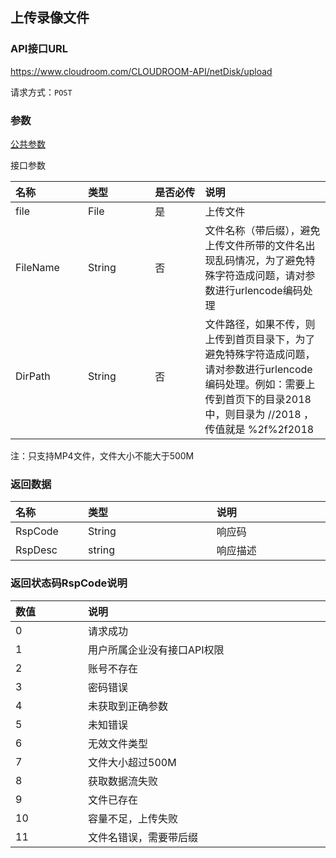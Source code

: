 
## 上传录像文件

### API接口URL

https://www.cloudroom.com/CLOUDROOM-API/netDisk/upload

请求方式：`POST`



### 参数

[公共参数](README#common_param)

接口参数
<table>
    <thead>
        <tr>
            <th style="width:100px;font-weight:700;text-align: left;">名称</th>
            <th  colspan="2" style="width:800px; text-align: left;">类型</th>
            <th  colspan="2" style="width:800px; text-align: left;">是否必传</th>
            <th  colspan="2" style="width:800px; text-align: left;">说明</th>
        </tr>
    </thead>
    <tbody>
        <tr>
            <td style="font-weight:normal;">file</td>
            <td  colspan="2" style="font-weight:normal;">File</td>
            <td  colspan="2" style="font-weight:normal;">是</td>
            <td  colspan="2" style="font-weight:normal;">上传文件</td>
        </tr>
        <tr>
            <td style="font-weight:normal;">FileName</td>
            <td  colspan="2" style="font-weight:normal;">String</td>
            <td  colspan="2" style="font-weight:normal;">否</td>
            <td  colspan="2" style="font-weight:normal;">文件名称（带后缀），避免上传文件所带的文件名出现乱码情况，为了避免特殊字符造成问题，请对参数进行urlencode编码处理</td>
        </tr>
        <tr>
            <td style="font-weight:normal;">DirPath</td>
            <td  colspan="2" style="font-weight:normal;">String</td>
            <td  colspan="2" style="font-weight:normal;">否</td>
            <td  colspan="2" style="font-weight:normal;">文件路径，如果不传，则上传到首页目录下，为了避免特殊字符造成问题，请对参数进行urlencode编码处理。例如：需要上传到首页下的目录2018中，则目录为 //2018 ，传值就是 %2f%2f2018</td>
        </tr>
    </tbody>   
</table>
注：只支持MP4文件，文件大小不能大于500M



### 返回数据

<table>
    <thead>
        <tr>
            <th style="width:100px;font-weight:700;text-align: left;">名称</th>
            <th  colspan="2" style="width:800px; text-align: left;">类型</th>
            <th  colspan="2" style="width:800px; text-align: left;">说明</th>
        </tr>
    </thead>
    <tbody>
        <tr>
            <td style="font-weight:normal;">RspCode</td>
            <td  colspan="2" style="font-weight:normal;">String</td>
            <td  colspan="2" style="font-weight:normal;">响应码</td>
        </tr>
        <tr>
            <td style="font-weight:normal;">RspDesc</td>
            <td  colspan="2" style="font-weight:normal;">string</td>
            <td  colspan="2" style="font-weight:normal;">响应描述</td>
        </tr>
    </tbody>   
</table>


### 返回状态码RspCode说明

<table>
    <thead>
        <tr>
            <th style="width:100px;font-weight:700;text-align: left;">数值</th>
            <th  colspan="2" style="width:800px; text-align: left;">说明</th>
        </tr>
    </thead>
    <tbody>
        <tr>
            <td style="font-weight:normal;">0</td>
            <td  colspan="2" style="font-weight:normal;">请求成功</td>
        </tr>
        <tr>
            <td style="font-weight:normal;">1</td>
            <td  colspan="2" style="font-weight:normal;">用户所属企业没有接口API权限</td>
        </tr>
        <tr>
            <td style="font-weight:normal;">2</td>
            <td  colspan="2" style="font-weight:normal;">账号不存在</td>
        </tr>
        <tr>
            <td style="font-weight:normal;">3</td>
            <td  colspan="2" style="font-weight:normal;">密码错误</td>
        </tr>
        <tr>
            <td style="font-weight:normal;">4</td>
            <td  colspan="2" style="font-weight:normal;">未获取到正确参数</td>
        </tr>
        <tr>
            <td style="font-weight:normal;">5</td>
            <td  colspan="2" style="font-weight:normal;">未知错误</td>
        </tr>
        <tr>
            <td style="font-weight:normal;">6</td>
            <td  colspan="2" style="font-weight:normal;">无效文件类型</td>
        </tr>
        <tr>
            <td style="font-weight:normal;">7</td>
            <td  colspan="2" style="font-weight:normal;">文件大小超过500M</td>
        </tr>
        <tr>
            <td style="font-weight:normal;">8</td>
            <td  colspan="2" style="font-weight:normal;">获取数据流失败</td>
        </tr>
        <tr>
            <td style="font-weight:normal;">9</td>
            <td  colspan="2" style="font-weight:normal;">文件已存在</td>
        </tr>
        <tr>
            <td style="font-weight:normal;">10</td>
            <td  colspan="2" style="font-weight:normal;">容量不足，上传失败</td>
        </tr>
        <tr>
            <td style="font-weight:normal;">11</td>
            <td  colspan="2" style="font-weight:normal;">文件名错误，需要带后缀</td>
        </tr>
    </tbody>   
</table>
















